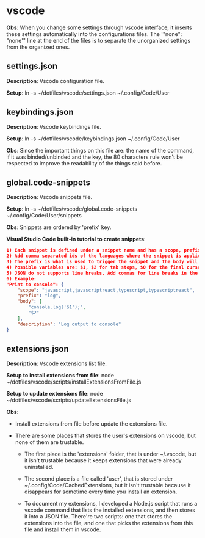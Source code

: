 # vscode

**Obs**: When you change some settings through vscode interface, it inserts these settings automatically into the configurations files. The '"none": "none"' line at the end of the files is to separate the unorganized settings from the organized ones.

## settings.json

**Description**: Vscode configuration file.

**Setup**: ln -s ~/dotfiles/vscode/settings.json ~/.config/Code/User

## keybindings.json

**Description**: Vscode keybindings file.

**Setup**: ln -s ~/dotfiles/vscode/keybindings.json ~/.config/Code/User

**Obs**: Since the important things on this file are: the name of the command, if it was binded/unbinded and the key, the 80 characters rule won't be respected to improve the readability of the things said before.

## global.code-snippets

**Description**: Vscode snippets file.

**Setup**: ln -s ~/dotfiles/vscode/global.code-snippets ~/.config/Code/User/snippets

**Obs**: Snippets are ordered by 'prefix' key.

**Visual Studio Code built-in tutorial to create snippets**:

```json
1) Each snippet is defined under a snippet name and has a scope, prefix, body and description.
2) Add comma separated ids of the languages where the snippet is applicable in the scope field. If scope is left empty or omitted, the snippet gets applied to all languages.
3) The prefix is what is used to trigger the snippet and the body will be expanded and inserted.
4) Possible variables are: $1, $2 for tab stops, $0 for the final cursor position, and ${1:label}, ${2:another} for placeholders. Placeholders with the same ids are connected.
5) JSON do not supports line breaks. Add commas for line breaks in the same body.
6) Example:
"Print to console": {
    "scope": "javascript,javascriptreact,typescript,typescriptreact",
    "prefix": "log",
    "body": [
        "console.log('$1');",
        "$2"
    ],
    "description": "Log output to console"
}
```

## extensions.json

**Description**: Vscode extensions list file.

**Setup to install extensions from file**: node ~/dotfiles/vscode/scripts/installExtensionsFromFile.js

**Setup to update extensions file**: node ~/dotfiles/vscode/scripts/updateExtensionsFile.js

**Obs**:

- Install extensions from file before update the extensions file.
- There are some places that stores the user's extensions on vscode, but none of them are trustable.

  - The first place is the 'extensions' folder, that is under ~/.vscode, but it isn't trustable because it keeps extensions that were already uninstalled.

  - The second place is a file called 'user', that is stored under ~/.config/Code/CachedExtensions, but it isn't trustable because it disappears for sometime every time you install an extension.

  - To document my extensions, I developed a Node.js script that runs a vscode command that lists the installed extensions, and then stores it into a JSON file. There're two scripts: one that stores the extensions into the file, and one that picks the extensions from this file and install them in vscode.
